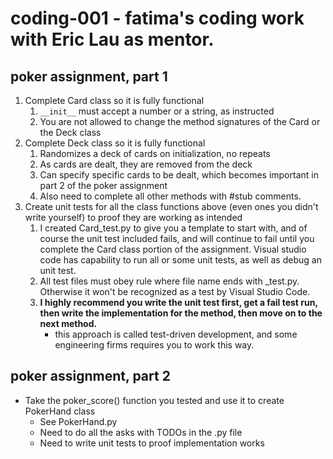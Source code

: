 # coding-001 - fatima's coding work with Eric Lau as mentor.

## poker assignment, part 1
1. Complete Card class so it is fully functional
   1. `__init__` must accept a number or a string, as instructed
   1. You are not allowed to change the method signatures of the Card or the Deck class
1. Complete Deck class so it is fully functional
   1. Randomizes a deck of cards on initialization, no repeats
   1. As cards are dealt, they are removed from the deck
   1. Can specify specific cards to be dealt, which becomes important in part 2 of the poker assignment
   1. Also need to complete all other methods with #stub comments.
1. Create unit tests for all the class functions above (even ones you didn't write yourself) to proof they are working as intended
   1. I created Card_test.py to give you a template to start with, and of course the unit test included fails, and will continue to fail until you complete the Card class portion of the assignment. Visual studio code has capability to run all or some unit tests, as well as debug an unit test.
   1. All test files must obey rule where file name ends with _test.py. Otherwise it won't be recognized as a test by Visual Studio Code.
   1. **I highly recommend you write the unit test first, get a fail test run, then write the implementation for the method, then move on to the next method.**
      * this approach is called test-driven development, and some engineering firms requires you to work this way.

## poker assignment, part 2
* Take the poker_score() function you tested and use it to create PokerHand class
   * See PokerHand.py
   * Need to do all the asks with TODOs in the .py file
   * Need to write unit tests to proof implementation works


